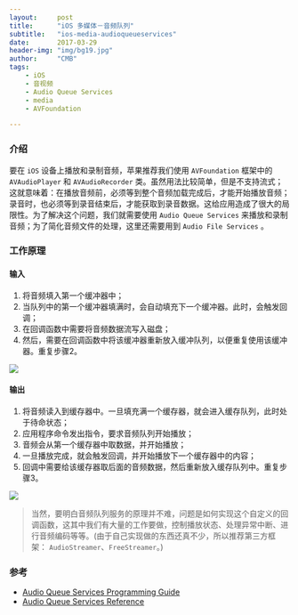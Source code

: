 ```yaml
---
layout:     post
title:      "iOS 多媒体－音频队列"
subtitle:   "ios-media-audioqueueservices"
date:       2017-03-29
header-img: "img/bg19.jpg"
author:     "CMB"
tags:
    - iOS
    - 音视频
    - Audio Queue Services
    - media
    - AVFoundation

---
```


### 介绍

要在 `iOS` 设备上播放和录制音频，苹果推荐我们使用 `AVFoundation` 框架中的 `AVAudioPlayer` 和 `AVAudioRecorder` 类。虽然用法比较简单，但是不支持流式；这就意味着：在播放音频前，必须等到整个音频加载完成后，才能开始播放音频；录音时，也必须等到录音结束后，才能获取到录音数据。这给应用造成了很大的局限性。为了解决这个问题，我们就需要使用 `Audio Queue Services` 来播放和录制音频；为了简化音频文件的处理，这里还需要用到 `Audio File Services` 。

### 工作原理

#### 输入

1. 将音频填入第一个缓冲器中；
2. 当队列中的第一个缓冲器填满时，会自动填充下一个缓冲器。此时，会触发回调；
3. 在回调函数中需要将音频数据流写入磁盘；
4. 然后，需要在回调函数中将该缓冲器重新放入缓冲队列，以便重复使用该缓冲器。重复步骤2。

![](https://camo.githubusercontent.com/432028d661f76159917a67c536ae9448e2306333/687474703a2f2f696d616765732e636e6974626c6f672e636f6d2f626c6f672f36323034362f3230313431322f3236303931333038333237373738312e706e67)

#### 输出

1. 将音频读入到缓存器中。一旦填充满一个缓存器，就会进入缓存队列，此时处于待命状态；
2. 应用程序命令发出指令，要求音频队列开始播放；
3. 音频会从第一个缓存器中取数据，并开始播放；
4. 一旦播放完成，就会触发回调，并开始播放下一个缓存器中的内容；
5. 回调中需要给该缓存器取后面的音频数据，然后重新放入缓存队列中。重复步骤3。

![](https://camo.githubusercontent.com/03a30767c150d54ced0732ab9a1dd69e3e4b7a1a/687474703a2f2f696d616765732e636e6974626c6f672e636f6d2f626c6f672f36323034362f3230313431322f3236303931333132303330333635302e706e67)

> 当然，要明白音频队列服务的原理并不难，问题是如何实现这个自定义的回调函数，这其中我们有大量的工作要做，控制播放状态、处理异常中断、进行音频编码等等。(由于自己实现做的东西还真不少，所以推荐第三方框架： `AudioStreamer`、`FreeStreamer`。)

### 参考

* [Audio Queue Services Programming Guide](https://developer.apple.com/library/content/documentation/MusicAudio/Conceptual/AudioQueueProgrammingGuide/Introduction/Introduction.html#//apple_ref/doc/uid/TP40005343)
* [Audio Queue Services Reference](https://developer.apple.com/reference/audiotoolbox/audio_queue_services#//apple_ref/doc/uid/TP40005117)